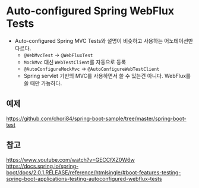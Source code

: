 # Auto-configured Spring WebFlux Tests

- Auto-configured Spring MVC Tests와 설명이 비슷하고 사용하는 어노테이션만 다르다.
    - ```@WebMvcTest``` -> ```@WebFluxTest```
    - ```MockMvc``` 대신 ```WebTestClient```를 자동으로 등록
    - ```@AutoConfigureMockMvc``` -> ```@AutoConfigureWebTestClient```
    - Spring servlet 기반의 MVC를 사용하면서 쓸 수 있는건 아니다. WebFlux를 쓸 때만 가능하다.

## 예제
https://github.com/chori84/spring-boot-sample/tree/master/spring-boot-test

## 참고
https://www.youtube.com/watch?v=GECCfXZ0W6w
https://docs.spring.io/spring-boot/docs/2.0.1.RELEASE/reference/htmlsingle/#boot-features-testing-spring-boot-applications-testing-autoconfigured-webflux-tests
